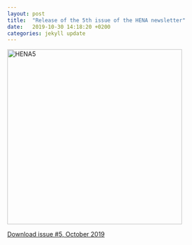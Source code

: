 ```yaml
---
layout: post
title:  "Release of the 5th issue of the HENA newsletter"
date:   2019-10-30 14:18:20 +0200
categories: jekyll update
---
```


<img src="{{site.baseurl}}/assets/Hena-5th-image.png" alt="HENA5" width="400"/>

[Download issue #5, October 2019]({{site.baseurl}}/assets/HENA_newsletter_5.pdf)


